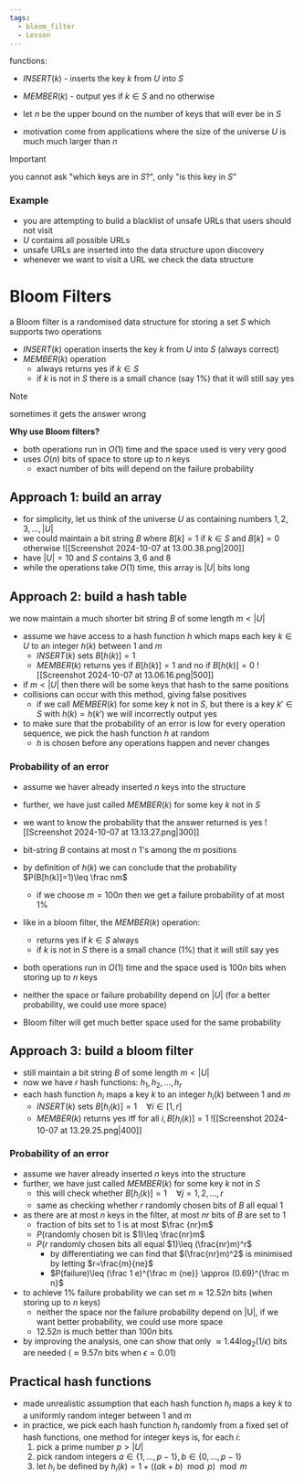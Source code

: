 ```yaml
---
tags:
  - bloom_filter
  - Lesson
---
```

functions:
- $INSERT(k)$ - inserts the key $k$ from $U$ into $S$
- $MEMBER(k)$ - output yes if $k\in S$ and no otherwise

- let $n$ be the upper bound on the number of keys that will ever be in $S$ 
- motivation come from applications where the size of the universe $U$ is much much larger than $n$ 
>[!important]
you cannot ask "which keys are in $S$?", only "is this key in $S$"

### Example
- you are attempting to build a blacklist of unsafe URLs that users should not visit
- $U$ contains all possible URLs
- unsafe URLs are inserted into the data structure upon discovery
- whenever we want to visit a URL we check the data structure
# Bloom Filters
a Bloom filter is a randomised data structure for storing a set $S$ which supports two operations 
- $INSERT(k)$ operation inserts the key $k$ from $U$ into $S$ (always correct)
- $MEMBER(k)$ operation 
	- always returns yes if $k\in S$
	- if $k$ is not in $S$ there is a small chance (say 1%) that it will still say yes
>[!note]
sometimes it gets the answer wrong

**Why use Bloom filters?**
- both operations run in $O(1)$ time and the space used is very very good
- uses $O(n)$ bits of space to store up to $n$ keys
	- exact number of bits will depend on the failure probability

## Approach 1: build an array
- for simplicity, let us think of the universe $U$ as containing numbers $1,2,3,...,|U|$
- we could maintain a bit string $B$ where $B[k]=1$ if $k\in S$ and $B[k]=0$ otherwise
![[Screenshot 2024-10-07 at 13.00.38.png|200]]
- have $|U|=10$ and $S$ contains $3,6$ and $8$
- while the operations take $O(1)$ time, this array is $|U|$ bits long
## Approach 2: build a hash table
we now maintain a much shorter bit string $B$ of some length $m<|U|$ 
- assume we have access to a hash function $h$ which maps each key $k\in U$ to an integer $h(k)$ between $1$ and $m$ 
	- $INSERT(k)$ sets $B[h(k)]=1$
	- $MEMBER(k)$ returns yes if $B[h(k)]=1$ and no if $B[h(k)]=0$ 
![[Screenshot 2024-10-07 at 13.06.16.png|500]]
- if $m<|U|$ then there will be some keys that hash to the same positions
- collisions can occur with this method, giving false positives 
	- if we call $MEMBER(k)$ for some key $k$ not in $S$, but there is a key $k'\in S$ with $h(k)=h(k')$ we will incorrectly output yes
- to make sure that the probability of an error is low for every operation sequence, we pick the hash function $h$ at random
	- $h$ is chosen before any operations happen and never changes
### Probability of an error
- assume we haver already inserted $n$ keys into the structure
- further, we have just called $MEMBER(k)$ for some key $k$ not in $S$
- we want to know the probability that the answer returned is yes
![[Screenshot 2024-10-07 at 13.13.27.png|300]]
- bit-string $B$ contains at most $n$ 1's among the $m$ positions
- by definition of $h(k)$ we can conclude that the probability $P(B[h(k)]=1)\leq \frac nm$
	- if we choose $m=100n$ then we get a failure probability of at most 1%


- like in a bloom filter, the $MEMBER(k)$ operation:
	- returns yes if $k\in S$ always
	- if $k$ is not in $S$ there is a small chance (1%) that it will still say yes
- both operations run in $O(1)$ time and the space used is $100n$ bits when storing up to $n$ keys
- neither the space or failure probability depend on $|U|$ (for a better probability, we could use more space)
- Bloom filter will get much better space used for the same probability
## Approach 3: build a bloom filter
- still maintain a bit string $B$ of some length $m<|U|$
- now we have $r$ hash functions: $h_1,h_2,...,h_r$
- each hash function $h_i$ maps a key $k$ to an integer $h_i(k)$ between $1$ and $m$
	- $INSERT(k)$ sets $B[h_i(k)]=1 \quad \forall i\in [1,r]$ 
	- $MEMBER(k)$ returns yes iff for all $i, B[h_i(k)]=1$
![[Screenshot 2024-10-07 at 13.29.25.png|400]]
### Probability of an error
- assume we haver already inserted $n$ keys into the structure
- further, we have just called $MEMBER(k)$ for some key $k$ not in $S$
	- this will check whether $B[h_i(k)]=1 \quad \forall j=1,2,...,r$
	- same as checking whether $r$ randomly chosen bits of $B$ all equal 1
- as there are at most $n$ keys in the filter, at most $nr$ bits of $B$ are set to $1$
	- fraction of bits set to $1$ is at most $\frac {nr}m$ 
	- $P($randomly chosen bit is $1)\leq \frac{nr}m$
	- $P(r$ randomly chosen bits all equal $1)\leq (\frac{nr}m)^r$
		- by differentiating we can find that $(\frac{nr}m)^2$ is minimised by letting $r=\frac{m}{ne}$
		- $P(failure)\leq (\frac 1 e)^{\frac m {ne}} \approx (0.69)^{\frac m n}$
- to achieve 1% failure probability we can set $m\approx 12.52n$ bits (when storing up to $n$ keys)
	- neither the space nor the failure probability depend on |U|, if we want better probability, we could use more space
	- $12.52n$ is much better than $100n$ bits
- by improving the analysis, one can show that only $\approx 1.44\log_2(1/\epsilon)$ bits are needed ($\approx 9.57n$ bits when $\epsilon=0.01$)
## Practical hash functions
- made unrealistic assumption that each hash function $h_i$ maps a key $k$ to a uniformly random integer between $1$ and $m$
- in practice, we pick each hash function $h_i$ randomly from a fixed set of hash functions, one method for integer keys is, for each $i$:
	1. pick a prime number $p> |U|$
	2. pick random integers $a\in \{1,...,p-1\}, b\in \{0,...,p-1\}$
	3. let $h_i$ be defined by $h_i(k)=1+((ak+b)\mod p)\mod m$
